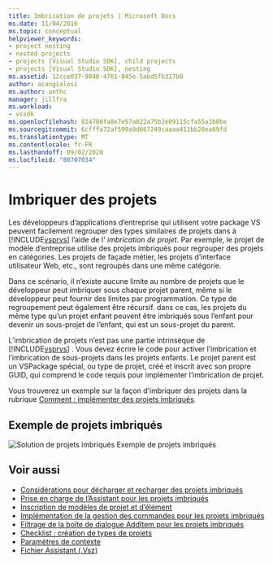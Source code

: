 ```yaml
---
title: Imbrication de projets | Microsoft Docs
ms.date: 11/04/2016
ms.topic: conceptual
helpviewer_keywords:
- project nesting
- nested projects
- projects [Visual Studio SDK], child projects
- projects [Visual Studio SDK], nesting
ms.assetid: 12cce037-9840-4761-845e-5abd5fb317b0
author: acangialosi
ms.author: anthc
manager: jillfra
ms.workload:
- vssdk
ms.openlocfilehash: 814780fa8e7e57a022a75b2e09115cfa55a1b8be
ms.sourcegitcommit: 6cfffa72af599a9d667249caaaa411bb28ea69fd
ms.translationtype: MT
ms.contentlocale: fr-FR
ms.lasthandoff: 09/02/2020
ms.locfileid: "80707034"
---
```

# <a name="nesting-projects"></a>Imbriquer des projets
Les développeurs d’applications d’entreprise qui utilisent votre package VS peuvent facilement regrouper des types similaires de projets dans à [!INCLUDE[vsprvs](../../code-quality/includes/vsprvs_md.md)] l’aide de l' *imbrication de projet*. Par exemple, le projet de modèle d’entreprise utilise des projets imbriqués pour regrouper des projets en catégories. Les projets de façade métier, les projets d’interface utilisateur Web, etc., sont regroupés dans une même catégorie.

 Dans ce scénario, il n’existe aucune limite au nombre de projets que le développeur peut imbriquer sous chaque projet parent, même si le développeur peut fournir des limites par programmation. Ce type de regroupement peut également être récursif. dans ce cas, les projets du même type qu’un projet enfant peuvent être imbriqués sous l’enfant pour devenir un sous-projet de l’enfant, qui est un sous-projet du parent.

 L’imbrication de projets n’est pas une partie intrinsèque de [!INCLUDE[vsprvs](../../code-quality/includes/vsprvs_md.md)] . Vous devez écrire le code pour activer l’imbrication et l’imbrication de sous-projets dans les projets enfants. Le projet parent est un VSPackage spécial, ou type de projet, créé et inscrit avec son propre GUID, qui comprend le code requis pour implémenter l’imbrication de projet.

 Vous trouverez un exemple sur la façon d’imbriquer des projets dans la rubrique [Comment : implémenter des projets imbriqués](../../extensibility/internals/how-to-implement-nested-projects.md).

## <a name="nested-projects-example"></a>Exemple de projets imbriqués
 ![Solution de projets imbriqués](../../extensibility/internals/media/vsnestedprojects.gif "vsNestedProjects") Exemple de projets imbriqués

## <a name="see-also"></a>Voir aussi
- [Considérations pour décharger et recharger des projets imbriqués](../../extensibility/internals/considerations-for-unloading-and-reloading-nested-projects.md)
- [Prise en charge de l’Assistant pour les projets imbriqués](../../extensibility/internals/wizard-support-for-nested-projects.md)
- [Inscription de modèles de projet et d’élément](../../extensibility/internals/registering-project-and-item-templates.md)
- [Implémentation de la gestion des commandes pour les projets imbriqués](../../extensibility/internals/implementing-command-handling-for-nested-projects.md)
- [Filtrage de la boîte de dialogue AddItem pour les projets imbriqués](../../extensibility/internals/filtering-the-additem-dialog-box-for-nested-projects.md)
- [Checklist : création de types de projets](../../extensibility/internals/checklist-creating-new-project-types.md)
- [Paramètres de contexte](../../extensibility/internals/context-parameters.md)
- [Fichier Assistant (.Vsz)](../../extensibility/internals/wizard-dot-vsz-file.md)

